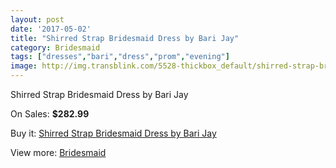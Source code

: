 ```yaml
---
layout: post
date: '2017-05-02'
title: "Shirred Strap Bridesmaid Dress by Bari Jay"
category: Bridesmaid
tags: ["dresses","bari","dress","prom","evening"]
image: http://img.transblink.com/5528-thickbox_default/shirred-strap-bridesmaid-dress-by-bari-jay.jpg
---
```

Shirred Strap Bridesmaid Dress by Bari Jay

On Sales: **$282.99**
<a href="https://www.transblink.com/en/bridesmaid/1798-shirred-strap-bridesmaid-dress-by-bari-jay.html"><amp-img layout="responsive" width="600" height="600" src="//img.transblink.com/5528-thickbox_default/shirred-strap-bridesmaid-dress-by-bari-jay.jpg" alt="Shirred Strap Bridesmaid Dress by Bari Jay 0" /></a>
<a href="https://www.transblink.com/en/bridesmaid/1798-shirred-strap-bridesmaid-dress-by-bari-jay.html"><amp-img layout="responsive" width="600" height="600" src="//img.transblink.com/5529-thickbox_default/shirred-strap-bridesmaid-dress-by-bari-jay.jpg" alt="Shirred Strap Bridesmaid Dress by Bari Jay 1" /></a>

Buy it: [Shirred Strap Bridesmaid Dress by Bari Jay](https://www.transblink.com/en/bridesmaid/1798-shirred-strap-bridesmaid-dress-by-bari-jay.html "Shirred Strap Bridesmaid Dress by Bari Jay")

View more: [Bridesmaid](https://www.transblink.com/en/4-bridesmaid "Bridesmaid")